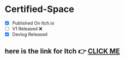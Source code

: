 # Certified-Space
- [x] Published On Itch.io 
- [ ] V1 Released :x:
- [x] Devlog Released

## here is the link for Itch :point_right: [CLICK ME](https://ayush-101.itch.io/certified-space)


